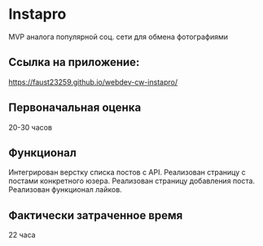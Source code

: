 # Instapro

MVP аналога популярной соц. сети для обмена фотографиями

## Ссылка на приложение:

https://faust23259.github.io/webdev-cw-instapro/


## Первоначальная оценка

20-30 часов

## Функционал

Интегрирован верстку списка постов с API.
Реализован страницу с постами конкретного юзера.
Реализован страницу добавления поста.
Реализован функционал лайков.

## Фактически затраченное время

22 часа
